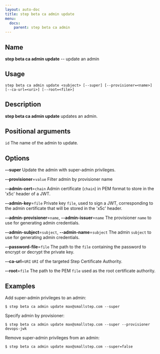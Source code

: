 ```yaml
---
layout: auto-doc
title: step beta ca admin update
menu:
  docs:
    parent: step beta ca admin
---
```


## Name
**step beta ca admin update** -- update an admin

## Usage

```raw
step beta ca admin update <subject> [--super] [--provisioner=<name>]
[--ca-url=<uri>] [--root=<file>]
```

## Description

**step beta ca admin update** updates an admin.

## Positional arguments

`id`
The name of the admin to update.

## Options


**--super**
Update the admin with super-admin privileges.

**--provisioner**=`value`
Filter admin by provisioner name

**--admin-cert**=`chain`
Admin certificate (`chain`) in PEM format to store in the 'x5c' header of a JWT.

**--admin-key**=`file`
Private key `file`, used to sign a JWT, corresponding to the admin certificate that will
be stored in the 'x5c' header.

**--admin-provisioner**=`name`, **--admin-issuer**=`name`
The provisioner `name` to use for generating admin credentials.

**--admin-subject**=`subject`, **--admin-name**=`subject`
The admin `subject` to use for generating admin credentials.

**--password-file**=`file`
The path to the `file` containing the password to encrypt or decrypt the private key.

**--ca-url**=`URI`
`URI` of the targeted Step Certificate Authority.

**--root**=`file`
The path to the PEM `file` used as the root certificate authority.

## Examples

Add super-admin privileges to an admin:
```shell
$ step beta ca admin update max@smallstep.com --super
```

Specify admin by provisioner:
```shell
$ step beta ca admin update max@smallstep.com --super --provisioner devops-jwk
```

Remove super-admin privileges from an admin:
```shell
$ step beta ca admin update max@smallstep.com --super=false
```


